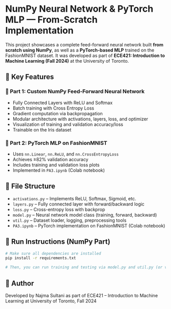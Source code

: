 # NumPy Neural Network & PyTorch MLP — From-Scratch Implementation

This project showcases a complete feed-forward neural network built **from scratch using NumPy**, as well as a **PyTorch-based MLP** trained on the FashionMNIST dataset. It was developed as part of **ECE421: Introduction to Machine Learning (Fall 2024)** at the University of Toronto.

## 🚀 Key Features

### 🔷 Part 1: Custom NumPy Feed-Forward Neural Network
- Fully Connected Layers with ReLU and Softmax
- Batch training with Cross Entropy Loss
- Gradient computation via backpropagation
- Modular architecture with activations, layers, loss, and optimizer
- Visualization of training and validation accuracy/loss
- Trainable on the Iris dataset

### 🔶 Part 2: PyTorch MLP on FashionMNIST
- Uses `nn.Linear`, `nn.ReLU`, and `nn.CrossEntropyLoss`
- Achieves ≥82% validation accuracy
- Includes training and validation loss plots
- Implemented in `PA3.ipynb` (Colab notebook)

## 📁 File Structure
- `activations.py` – Implements ReLU, Softmax, Sigmoid, etc.
- `layers.py` – Fully connected layer with forward/backward logic
- `loss.py` – Cross-entropy loss with backprop
- `model.py` – Neural network model class (training, forward, backward)
- `util.py` – Dataset loader, logging, preprocessing tools
- `PA3.ipynb` – PyTorch implementation on FashionMNIST (Colab notebook)

## 🧪 Run Instructions (NumPy Part)
```bash
# Make sure all dependencies are installed
pip install -r requirements.txt

# Then, you can run training and testing via model.py and util.py (or via provided notebook)
```

## 📝 Author
Developed by Najma Sultani as part of ECE421 – Introduction to Machine Learning at University of Toronto, Fall 2024
